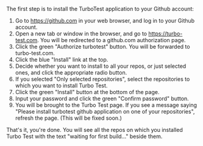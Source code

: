 The first step is to install the TurboTest application to your Github account:

1. Go to https://github.com in your web browser, and log in to your Github account.
1. Open a new tab or window in the browser, and go to https://turbo-test.com. You will be redirected to a github.com authorization page.
1. Click the green "Authorize turbotest" button. You will be forwarded to turbo-test.com.
1. Click the blue "Install" link at the top.
1. Decide whether you want to install to all your repos, or just selected ones, and click the appropriate radio button.
1. If you selected "Only selected repositories", select the repositories to which you want to install Turbo Test.
1. Click the green "Install" button at the bottom of the page.
1. Input your password and click the green "Confirm password" button.
1. You will be brought to the Turbo Test page. If you see a message saying "Please install turbotest github application on one of your repositories", refresh the page. (This will be fixed soon.)

That's it, you're done. You will see all the repos on which you installed Turbo Test with the text "waiting for first build..." beside them.
